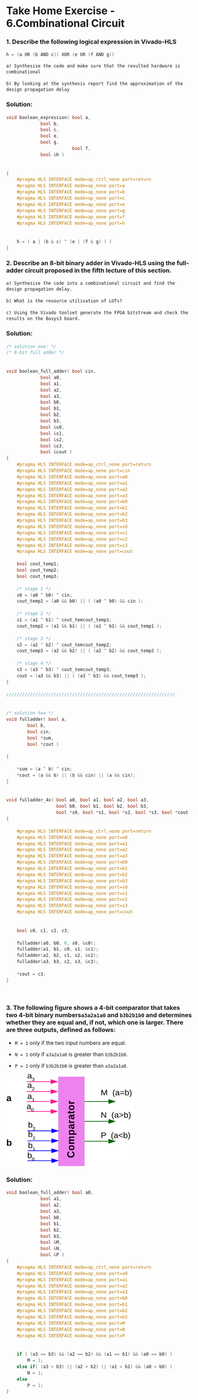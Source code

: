 # Take Home Exercise - 6.Combinational Circuit


### 1. Describe the following logical expression in Vivado-HLS

```c
h = (a OR (b AND c)) XOR (e OR (f AND g))
```
    a) Synthesise the code and make sure that the resulted hardware is combinational 

    b) By looking at the synthesis report find the approximation of the design propagation delay

### Solution:

```c
void boolean_expression( bool a,
			 bool b,
			 bool c, 
			 bool e,
			 bool g,
                         bool f,
			 bool &h )
						 

{
	#pragma HLS INTERFACE mode=ap_ctrl_none port=return
	#pragma HLS INTERFACE mode=ap_none port=a
	#pragma HLS INTERFACE mode=ap_none port=b
	#pragma HLS INTERFACE mode=ap_none port=c
	#pragma HLS INTERFACE mode=ap_none port=e
	#pragma HLS INTERFACE mode=ap_none port=g
	#pragma HLS INTERFACE mode=ap_none port=f
	#pragma HLS INTERFACE mode=ap_none port=h
	
	
	h = ( a | (b & c) ^ (e | (f & g) ) )
}

```






### 2. Describe an 8-bit binary adder in Vivado-HLS using the full-adder circuit proposed in the fifth lecture of this section.

    a) Synthesise the code into a combinational circuit and find the design propagation delay.

    b) What is the resource utilisation of LUTs?

    c) Using the Vivado toolset generate the FPGA bitstream and check the results on the Basys3 board.

### Solution:

```C
/* solution one: */
/* 8-bit full adder */


void boolean_full_adder( bool cin,
			 bool a0,
			 bool a1,
			 bool a2,
			 bool a3,
			 bool b0,
			 bool b1,
			 bool b2,
			 bool b3,
			 bool &s0,
			 bool &s1,
			 bool &s2,
			 bool &s3,
			 bool &cout )
{
	#pragma HLS INTERFACE mode=ap_ctrl_none port=return
	#pragma HLS INTERFACE mode=ap_none port=cin
	#pragma HLS INTERFACE mode=ap_none port=a0
	#pragma HLS INTERFACE mode=ap_none port=a1
	#pragma HLS INTERFACE mode=ap_none port=a2
	#pragma HLS INTERFACE mode=ap_none port=a3
	#pragma HLS INTERFACE mode=ap_none port=b0
	#pragma HLS INTERFACE mode=ap_none port=b1
	#pragma HLS INTERFACE mode=ap_none port=b2
	#pragma HLS INTERFACE mode=ap_none port=b3
	#pragma HLS INTERFACE mode=ap_none port=s0
	#pragma HLS INTERFACE mode=ap_none port=s1
	#pragma HLS INTERFACE mode=ap_none port=s2
	#pragma HLS INTERFACE mode=ap_none port=s3
	#pragma HLS INTERFACE mode=ap_none port=cout

	bool cout_temp1;
	bool cout_temp2;
	bool cout_temp3;
	
	/* stage 1 */
	s0 = (a0 ^ b0) ^ cin;
	cout_temp1 = (a0 && b0) || ( (a0 ^ b0) && cin );
	
	/* stage 2 */
	s1 = (a1 ^ b1) ^ cout_temcout_temp1;
	cout_temp2 = (a1 && b1) || ( (a1 ^ b1) && cout_temp1 );
	
	/* stage 3 */
	s2 = (a2 ^ b2) ^ cout_temcout_temp2;
	cout_temp3 = (a2 && b2) || ( (a2 ^ b2) && cout_temp2 );
	
	/* stage 4 */
	s3 = (a3 ^ b3) ^ cout_temcout_temp3;
	cout = (a3 && b3) || ( (a3 ^ b3) && cout_temp3 );
}

////////////////////////////////////////////////////////////////


/* solution two */
void fulladder( bool a,
		bool b,
		bool cin,
		bool *sum,
		bool *cout )

{

	*sum = (a ^ b) ^ cin;
	*cout = (a && b) || (b && cin) || (a && cin);
}


void fulladder_4x( bool a0, bool a1, bool a2, bool a3,
				   bool b0, bool b1, bool b2, bool b3,
				   bool *s0, bool *s1, bool *s2, bool *s3, bool *cout )
{

	#pragma HLS INTERFACE mode=ap_ctrl_none port=return
	#pragma HLS INTERFACE mode=ap_none port=a0
	#pragma HLS INTERFACE mode=ap_none port=a1
	#pragma HLS INTERFACE mode=ap_none port=a2
	#pragma HLS INTERFACE mode=ap_none port=a3
	#pragma HLS INTERFACE mode=ap_none port=b0
	#pragma HLS INTERFACE mode=ap_none port=b1
	#pragma HLS INTERFACE mode=ap_none port=b2
	#pragma HLS INTERFACE mode=ap_none port=b3
	#pragma HLS INTERFACE mode=ap_none port=s0
	#pragma HLS INTERFACE mode=ap_none port=s1
	#pragma HLS INTERFACE mode=ap_none port=s2
	#pragma HLS INTERFACE mode=ap_none port=s3
	#pragma HLS INTERFACE mode=ap_none port=cout


	bool c0, c1, c2, c3;

	fulladder(a0, b0, 0, s0, &c0);
	fulladder(a1, b1, c0, s1, &c1);
	fulladder(a2, b2, c1, s2, &c2);
	fulladder(a3, b3, c2, s3, &c3);

	*cout = c3;
}

						 
```






### 3. The following figure shows a 4-bit comparator that takes two 4-bit binary numbers`a3a2a1a0` and `b3b2b1b0` and determines whether they are equal and, if not, which one is larger. There are three outputs, defined as follows:

- `M = 1` only if the two input numbers are equal.

- `N = 1` only if `a3a2a1a0` is greater than `b3b2b1b0`.

- `P = 1` only if `b3b2b1b0` is greater than `a3a2a1a0`.

<img src="img_ex3.png" alt="img_ex3" style="width:350px;"/>

### Solution:
```c
void boolean_full_adder( bool a0,
			 bool a1,
			 bool a2,
			 bool a3,
			 bool b0,
			 bool b1,
			 bool b2,
			 bool b3,
			 bool &M,
			 bool &N,
			 bool &P )
{
	#pragma HLS INTERFACE mode=ap_ctrl_none port=return
	#pragma HLS INTERFACE mode=ap_none port=a0
	#pragma HLS INTERFACE mode=ap_none port=a1
	#pragma HLS INTERFACE mode=ap_none port=a2
	#pragma HLS INTERFACE mode=ap_none port=a3
	#pragma HLS INTERFACE mode=ap_none port=b0
	#pragma HLS INTERFACE mode=ap_none port=b1
	#pragma HLS INTERFACE mode=ap_none port=b2
	#pragma HLS INTERFACE mode=ap_none port=b3
	#pragma HLS INTERFACE mode=ap_none port=M
	#pragma HLS INTERFACE mode=ap_none port=N
	#pragma HLS INTERFACE mode=ap_none port=P
	
	
	if ( (a3 == b3) && (a2 == b2) && (a1 == b1) && (a0 == b0) )
		M = 1;
	else if( (a3 > b3) || (a2 > b2) || (a1 > b1) && (a0 > b0) )
		N = 1;
	else
		P = 1;
}
```



